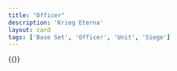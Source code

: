 ```yaml
---
title: "Officer"
description: 'Krieg Eterna'
layout: card
tags: ['Base Set', 'Officer', 'Unit', 'Siege']
---
```

{{<card-detail-page title="Officer4" artwork="A Mounted Officer by Édouard Detaille (1877)" />}}